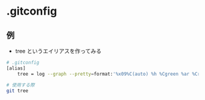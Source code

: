 # .gitconfig

## 例
- tree というエイリアスを作ってみる
```sh
# .gitconfig
[alias]
    tree = log --graph --pretty=format:'%x09%C(auto) %h %Cgreen %ar %Creset%x09by"%C(cyan ul)%an%Creset" %x09%C(auto)%s %d'

# 使用する際
git tree
```
